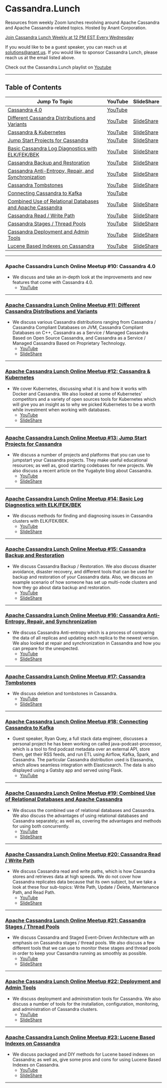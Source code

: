 # Cassandra.Lunch
Resources from weekly Zoom lunches revolving around Apache Cassandra and Apache Cassandra-related topics. Hosted by Anant Corporation.

[Join Cassandra Lunch Weekly at 12 PM EST Every Wednesday](https://www.meetup.com/Cassandra-DataStax-DC/events/)

If you would like to be a guest speaker, you can reach us at solutions@anant.us. If you would like to sponsor Cassandra Lunch, please reach us at the email listed above.

Check out the Cassandra.Lunch playlist on [Youtube](https://www.youtube.com/playlist?list=PLmZzyjM-vqX6f0WQYhHgIv5K-esMRcbyr)

- - -

## Table of Contents

| Jump To Topic | YouTube | SlideShare |
| --- | --- | --- |
| [Cassandra 4.0](#apache-cassandra-lunch-online-meetup-10-cassandra-40) | [YouTube](https://youtu.be/GfmApaHY04o) | |
| [Different Cassandra Distributions and Variants](#apache-cassandra-lunch-online-meetup-11-different-cassandra-distributions-and-variants) | [YouTube](https://youtu.be/d7H9LNHS27M) | [SlideShare](https://www.slideshare.net/AnantCorp/cassandra-distributions-and-variants-237160052) |
| [Cassandra & Kubernetes](#apache-cassandra-lunch-online-meetup-12-cassandra--kubernetes) | [YouTube](https://youtu.be/fP8ZabIocNg) | [SlideShare](https://www.slideshare.net/AnantCorp/cassandra-kubernetes) |
| [Jump Start Projects for Cassandra](#apache-cassandra-lunch-online-meetup-13-jump-start-projects-for-cassandra) | [YouTube](https://youtu.be/33CSFYwc52k) | [SlideShare](https://www.slideshare.net/AnantCorp/cassandra-lunch-13-jump-start-projects-for-cassandra) |
| [Basic Cassandra Log Diagnostics with ELK/FEK/BEK](#apache-cassandra-lunch-online-meetup-14-basic-log-diagnostics-with-elkfekbek) | [YouTube](https://youtu.be/WL-Gs_2rAUY) | [SlideShare](https://www.slideshare.net/AnantCorp/cassandra-lunch-14-basic-log-diagnostics-with-elkfekbek) |
| [Cassandra Backup and Restoration](#apache-cassandra-lunch-online-meetup-15-cassandra-backup-and-restoration) | [YouTube](https://youtu.be/ZSHye9USdJA) | [SlideShare](https://www.slideshare.net/AnantCorp/cassandra-lunch-15-cassandra-backup-restoration) |
| [Cassandra Anti-Entropy, Repair, and Synchronization](#apache-cassandra-lunch-online-meetup-16-cassandra-anti-entropy-repair-and-synchronization) | [YouTube](https://youtu.be/Y1WB6_drmus) | [SlideShare](https://www.slideshare.net/AnantCorp/cassandra-anti-entropy-repair-and-synchronization) |
| [Cassandra Tombstones](#apache-cassandra-lunch-online-meetup-17-cassandra-tombstones) | [YouTube](https://youtu.be/FgJ_LNplfIg) | [SlideShare](https://www.slideshare.net/AnantCorp/apache-cassandra-lunch-online-meetup-17-tombstones) |
| [Connecting Cassandra to Kafka](#apache-cassandra-lunch-online-meetup-18-connecting-cassandra-to-kafka) | [YouTube](https://youtu.be/g9ITZ_qyezs) |  |
| [Combined Use of Relational Databases and Apache Cassandra](#apache-cassandra-lunch-online-meetup-19-combined-use-of-relational-databases-and-apache-cassandra) | [YouTube](https://youtu.be/wJEukGjOPII) | [SlideShare](https://www.slideshare.net/AnantCorp/migrating-from-a-relational-database-to-cassandra-why-where-when-and-how) |
| [Cassandra Read / Write Path](#apache-cassandra-lunch-online-meetup-20-cassandra-read--write-path) | [YouTube](https://youtu.be/SP5v3BxEl6Y) | [SlideShare](https://www.slideshare.net/AnantCorp/apache-cassandra-lunch-20-cassandra-read-and-write-paths) |
| [Cassandra Stages / Thread Pools](#apache-cassandra-lunch-online-meetup-21-cassandra-stages--thread-pools) | [YouTube](https://youtu.be/ivPXKp5HqF4) | [SlideShare](https://www.slideshare.net/AnantCorp/cassandra-lunch-21-cassandra-stages-thread-pools) |
| [Cassandra Deployment and Admin Tools](#apache-cassandra-lunch-online-meetup-22-deployment-and-admin-tools) | [YouTube](https://youtu.be/SvHXNjOu__U) | [SlideShare](https://www.slideshare.net/AnantCorp/how-to-build-a-multidc-cassandra-cluster-in-aws-with-opscenter-lcm) |
| [Lucene Based Indexes on Cassandra](#apache-cassandra-lunch-online-meetup-23-lucene-based-indexes-on-cassandra) | [YouTube](https://youtu.be/Z0NXWmZAB8s) | [SlideShare](https://www.slideshare.net/AnantCorp/cassandra-lunch-23-lucene-based-indexes-on-cassandra) |

- - - 

### Apache Cassandra Lunch Online Meetup #10: Cassandra 4.0
- We discuss and take an in-depth look at the improvements and new features that come with Cassandra 4.0.
    - [YouTube](https://youtu.be/GfmApaHY04o)

- - -

### [Apache Cassandra Lunch Online Meetup #11: Different Cassandra Distributions and Variants](https://blog.anant.us/cassandra-lunch-11-different-cassandra-distributions-and-variants/)
- We discuss various Cassandra distributions ranging from Cassandra / Cassandra Compliant Databases on JVM, Cassandra Compliant Databases on C++, Cassandra as a Service / Managed Cassandra Based on Open Source Cassandra, and Cassandra as a Service / Managed Cassandra Based on Proprietary Technology. 
    - [YouTube](https://youtu.be/d7H9LNHS27M)
    - [SlideShare](https://www.slideshare.net/AnantCorp/cassandra-distributions-and-variants-237160052)

- - -

### [Apache Cassandra Lunch Online Meetup #12: Cassandra & Kubernetes](https://blog.anant.us/cassandra-lunch-12-cassandra-kurbernetes/)
- We cover Kubernetes, discussing what it is and how it works with Docker and Cassandra. We also looked at some of Kubernetes' competitors and a variety of open sources tools for Kubernetes which will give you an insight as to why we picked Kubernetes to be a worth while investment when working with databases. 
    - [YouTube](https://youtu.be/fP8ZabIocNg)
    - [SlideShare](https://www.slideshare.net/AnantCorp/cassandra-kubernetes)

- - -

### [Apache Cassandra Lunch Online Meetup #13: Jump Start Projects for Cassandra](https://blog.anant.us/cassandra-lunch-13-jump-start-projects-for-cassandra/)
- We discuss a number of projects and platforms that you can use to jumpstart your Cassandra projects. They make useful educational resources; as well as, good starting codebases for new projects. We also discuss a recent article on the Yugabyte blog about Cassandra.
    - [YouTube](https://youtu.be/33CSFYwc52k)
    - [SlideShare](https://www.slideshare.net/AnantCorp/cassandra-lunch-13-jump-start-projects-for-cassandra)

- - -

### [Apache Cassandra Lunch Online Meetup #14: Basic Log Diagnostics with ELK/FEK/BEK](https://blog.anant.us/cassandra-lunch-14-basic-log-diagnostics-with-elk-fek-bek/)
- We discuss methods for finding and diagnosing issues in Cassandra clusters with ELK/FEK/BEK.
    - [YouTube](https://youtu.be/WL-Gs_2rAUY)
    - [SlideShare](https://www.slideshare.net/AnantCorp/cassandra-lunch-14-basic-log-diagnostics-with-elkfekbek)

- - -

### [Apache Cassandra Lunch Online Meetup #15: Cassandra Backup and Restoration](https://blog.anant.us/cassandra-lunch-15-cassandra-backup-restoration/)
- We discuss Cassandra Backup / Restoration. We also discuss disaster avoidance, disaster recovery, and different tools that can be used for backup and restoration of your Cassandra data. Also, we discuss an example scenario of how someone has set up multi-node clusters and how they go about data backup and restoration. 
    - [YouTube](https://youtu.be/ZSHye9USdJA)
    - [SlideShare](https://www.slideshare.net/AnantCorp/cassandra-lunch-15-cassandra-backup-restoration)

- - -

### [Apache Cassandra Lunch Online Meetup #16: Cassandra Anti-Entropy, Repair, and Synchronization](https://blog.anant.us/cassandra-lunch-16-anti-entropy-repair-synchronization/)
- We discuss Cassandra Anti-entropy which is a process of comparing the data of all replicas and updating each replica to the newest version. We also looked at repair and synchronization in Cassandra and how you can prepare for the unexpected. 
    - [YouTube](https://youtu.be/Y1WB6_drmus)
    - [SlideShare](https://www.slideshare.net/AnantCorp/cassandra-anti-entropy-repair-and-synchronization)

- - -

### [Apache Cassandra Lunch Online Meetup #17: Cassandra Tombstones](https://blog.anant.us/cassandra-lunch-17-tombstones/)
- We discuss deletion and tombstones in Cassandra.
    - [YouTube](https://youtu.be/FgJ_LNplfIg)
    - [SlideShare](https://www.slideshare.net/AnantCorp/apache-cassandra-lunch-online-meetup-17-tombstones)

- - -

### [Apache Cassandra Lunch Online Meetup #18: Connecting Cassandra to Kafka](https://blog.anant.us/cassandra-lunch-18-connecting-cassandra-to-kafka/)
- Guest speaker, Ryan Quey, a full stack data engineer, discusses a personal project he has been working on called java-podcast-processor, which is a tool to find podcast metadata over an external API, store them, get their RSS feeds, and run ETL using Airflow, Kafka, Spark, and Cassandra. The particular Cassandra distribution used is Elassandra, which allows seamless integration with Elasticsearch. The data is also displayed using a Gatsby app and served using Flask.
    - [YouTube](https://youtu.be/g9ITZ_qyezs)

- - -

### [Apache Cassandra Lunch Online Meetup #19: Combined Use of Relational Databases and Apache Cassandra](https://blog.anant.us/cassandra-lunch-19-combined-use-of-relational-databases-and-cassandra/)
- We discuss the combined use of relational databases and Cassandra. We also discuss the advantages of using relational databases and Cassandra separately; as well as, covering the advantages and methods for using both concurrently. 
    - [YouTube](https://youtu.be/wJEukGjOPII)
    - [SlideShare](https://www.slideshare.net/AnantCorp/migrating-from-a-relational-database-to-cassandra-why-where-when-and-how)

- - -

### [Apache Cassandra Lunch Online Meetup #20: Cassandra Read / Write Path](https://blog.anant.us/apache-cassandra-lunch-20-read-and-write-paths/)
- We discuss Cassandra read and write paths, which is how Cassandra stores and retrieves data at high speeds. We do not cover how Cassandra replicates data because that its own subject, but we take a look at these four sub-topics: Write Path, Update / Delete, Maintenance Path, and Read Path. 
    - [YouTube](https://youtu.be/SP5v3BxEl6Y)
    - [SlideShare](https://www.slideshare.net/AnantCorp/apache-cassandra-lunch-20-cassandra-read-and-write-paths)

- - -

### [Apache Cassandra Lunch Online Meetup #21: Cassandra Stages / Thread Pools](https://blog.anant.us/cassandra-lunch-21-cassandra-stages-thread-pools/)
- We discuss Cassandra and Staged Event-Driven Architecture with an emphasis on Cassandra stages / thread pools. We also discuss a few different tools that we can use to monitor these stages and thread pools in order to keep your Cassandra running as smoothly as possible. 
    - [YouTube](https://youtu.be/ivPXKp5HqF4)
    - [SlideShare](https://www.slideshare.net/AnantCorp/cassandra-lunch-21-cassandra-stages-thread-pools)

- - -

### [Apache Cassandra Lunch Online Meetup #22: Deployment and Admin Tools](https://blog.anant.us/cassandra-lunch-22-cassandra-deployment-and-administration-tools/)
- We discuss deployment and administration tools for Cassandra. We also discuss a number of tools for the installation, configuration, monitoring, and administration of Cassandra clusters.
    - [YouTube](https://youtu.be/SvHXNjOu__U)
    - [SlideShare](https://www.slideshare.net/AnantCorp/how-to-build-a-multidc-cassandra-cluster-in-aws-with-opscenter-lcm)

- - -

### [Apache Cassandra Lunch Online Meetup #23: Lucene Based Indexes on Cassandra](https://blog.anant.us/apache-cassandra-lunch-23-lucene-based-indexes-on-cassandra/)
- We discuss packaged and DIY methods for Lucene based indexes on Cassandra; as well as, give some pros and cons for using Lucene Based Indexes on Cassandra.
    - [YouTube](https://youtu.be/Z0NXWmZAB8s)
    - [SlideShare](https://www.slideshare.net/AnantCorp/cassandra-lunch-23-lucene-based-indexes-on-cassandra)

- - -




